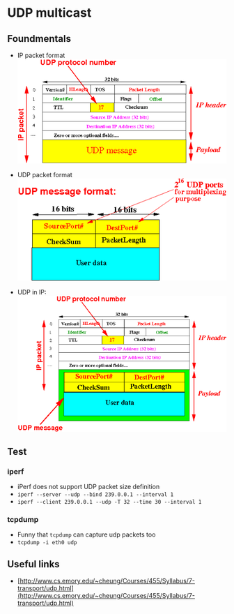 # UDP multicast

## Foundmentals

- IP packet format
  ![udp in IP](./assets/udp-in-IP1.gif)

- UDP packet format
  ![udp-header.gif](./assets/udp-header.gif)

- UDP in IP:
  ![udp in IP](./assets/udp-in-IP1a.gif)

## Test

### iperf

- iPerf does not support UDP packet size definition
- `iperf --server --udp --bind 239.0.0.1 --interval 1`
- `iperf --client 239.0.0.1 --udp -T 32 --time 30 --interval 1`

### tcpdump

- Funny that `tcpdump` can capture udp packets too
- `tcpdump -i eth0 udp`

## Useful links

- [http://www.cs.emory.edu/~cheung/Courses/455/Syllabus/7-transport/udp.html](http://www.cs.emory.edu/~cheung/Courses/455/Syllabus/7-transport/udp.html)
